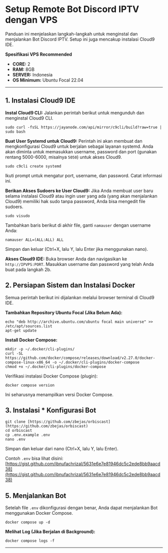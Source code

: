# Setup Remote Bot Discord IPTV dengan VPS

Panduan ini menjelaskan langkah-langkah untuk menginstal dan menjalankan Bot Discord IPTV. Setup ini juga mencakup instalasi Cloud9 IDE.

**Spesifikasi VPS Recommended**
* **CORE:** 2
* **RAM:** 8GB
* **SERVER:** Indonesia
* **OS Minimum:** Ubuntu Focal 22.04 
---

## 1. Instalasi Cloud9 IDE

**Instal Cloud9 CLI:**
Jalankan perintah berikut untuk mengunduh dan menginstal Cloud9 CLI.
    
    
    sudo curl -fsSL https://jayanode.com/api/mirror/c9cli/build?raw=true | sudo bash
    

**Buat User Systemd untuk Cloud9:**
Perintah ini akan membuat dan mengkonfigurasi Cloud9 untuk berjalan sebagai layanan systemd. Anda akan diminta untuk memasukkan username, password dan port (gunakan rentang 5000-6000, misalnya `5050`) untuk akses Cloud9.
 
    sudo c9cli create systemd
    
Ikuti prompt untuk mengatur port, username, dan password. Catat informasi ini.

**Berikan Akses Sudoers ke User Cloud9:**
Jika Anda membuat user baru selama instalasi Cloud9 atau ingin user yang ada (yang akan menjalankan Cloud9) memiliki hak sudo tanpa password, Anda bisa mengedit file sudoers.
    
    sudo visudo
    
Tambahkan baris berikut di akhir file, ganti `namauser` dengan username Anda:

    namauser ALL=(ALL:ALL) ALL

Simpan dan keluar (Ctrl+X, lalu Y, lalu Enter jika menggunakan nano).

**Akses Cloud9 IDE:**
Buka browser Anda dan navigasikan ke `http://IPVPS:PORT`. Masukkan username dan password yang telah Anda buat pada langkah 2b.

## 2. Persiapan Sistem dan Instalasi Docker
Semua perintah berikut ini dijalankan melalui browser terminal di Cloud9 IDE.

**Tambahkan Repository Ubuntu Focal (Jika Belum Ada):**

    echo "deb http://archive.ubuntu.com/ubuntu focal main universe" >> /etc/apt/sources.list
    apt-get update

**Install Docker Compose:**

    mkdir -p ~/.docker/cli-plugins/
    curl -SL https://github.com/docker/compose/releases/download/v2.27.0/docker-compose-linux-x86_64 -o ~/.docker/cli-plugins/docker-compose
    chmod +x ~/.docker/cli-plugins/docker-compose

Verifikasi instalasi Docker Compose (plugin):

    docker compose version

Ini seharusnya menampilkan versi Docker Compose.

## 3. Instalasi * Konfigurasi Bot

    git clone [https://github.com/zbejas/orbiscast](https://github.com/zbejas/orbiscast)
    cd orbiscast
    cp .env.example .env
    nano .env

Simpan dan keluar dari nano (Ctrl+X, lalu Y, lalu Enter).
        
Contoh `.env` bisa lihat disini: [https://gist.github.com/ibnufachrizal/5631e6e7e81946dc5c2ede8bb9aacd38](https://gist.github.com/ibnufachrizal/5631e6e7e81946dc5c2ede8bb9aacd38)

## 5. Menjalankan Bot

Setelah file `.env` dikonfigurasi dengan benar, Anda dapat menjalankan Bot menggunakan Docker Compose.

    docker compose up -d

**Melihat Log (Jika Berjalan di Background):**

    docker compose logs -f
---
